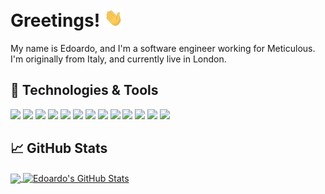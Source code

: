 # Greetings! <img src="https://raw.githubusercontent.com/edoardopirovano/edoardopirovano/master/wave.gif" width="30px">

My name is Edoardo, and I'm a software engineer working for Meticulous. I'm originally from Italy, and currently live in London.

## 🔧 Technologies & Tools
![](https://img.shields.io/badge/OS-Linux-informational?style=flat&logo=linux&logoColor=white&color=2bbc8a)
![](https://img.shields.io/badge/Editor-IntelliJ_IDEA-informational?style=flat&logo=intellij-idea&logoColor=white&color=2bbc8a)
![](https://img.shields.io/badge/Editor-Visual_Studio_Code-informational?style=flat&logo=visualstudiocode&logoColor=white&color=2bbc8a)
![](https://img.shields.io/badge/Editor-Sublime_Text-informational?style=flat&logo=sublimetext&logoColor=white&color=2bbc8a)
![](https://img.shields.io/badge/Code-Java-informational?style=flat&logo=java&logoColor=white&color=2bbc8a)
![](https://img.shields.io/badge/Code-Scala-informational?style=flat&logo=scala&logoColor=white&color=2bbc8a)
![](https://img.shields.io/badge/Code-TypeScript-informational?style=flat&logo=typescript&logoColor=white&color=2bbc8a)
![](https://img.shields.io/badge/Code-Python-informational?style=flat&logo=python&logoColor=white&color=2bbc8a)
![](https://img.shields.io/badge/Code-LaTeX-informational?style=flat&logo=LaTeX&logoColor=white&color=2bbc8a)
![](https://img.shields.io/badge/Shell-Bash-informational?style=flat&logo=gnu-bash&logoColor=white&color=2bbc8a)
![](https://img.shields.io/badge/Tools-Git-informational?style=flat&logo=git&logoColor=white&color=2bbc8a)
![](https://img.shields.io/badge/Tools-Docker-informational?style=flat&logo=docker&logoColor=white&color=2bbc8a)
![](https://img.shields.io/badge/Tools-Jenkins-informational?style=flat&logo=jenkins&logoColor=white&color=2bbc8a)

## &#x1f4c8; GitHub Stats

<a href="https://github.com/edoardopirovano/edoardopirovano">
  <img align="center" src="https://github-readme-stats-7kv5os4pz-edoardo-personal.vercel.app/api/top-langs/?username=edoardopirovano&title_color=ffffff&text_color=c9cacc&icon_color=2bbc8a&bg_color=1d1f21&langs_count=3&hide=c%2B%2B,c,html" />
</a>
<a href="https://github.com/edoardopirovano/edoardopirovano">
  <img align="center" src="https://github-readme-stats-7kv5os4pz-edoardo-personal.vercel.app/api?username=edoardopirovano&show_icons=true&line_height=27&count_private=true&title_color=ffffff&text_color=c9cacc&icon_color=2bbc8a&bg_color=1d1f21" alt="Edoardo's GitHub Stats" />
</a>
